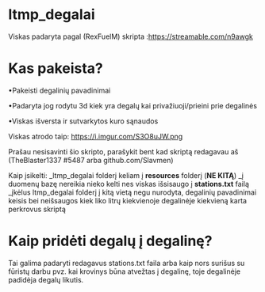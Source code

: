 # ltmp_degalai

Viskas padaryta pagal (RexFuelM) skripta :https://streamable.com/n9awgk

# Kas pakeista?
 •Pakeisti degalinių pavadinimai
 
 •Padaryta jog rodytu 3d kiek yra degalų kai privažiuoji/prieini prie degalinės
 
 •Viskas išversta ir sutvarkytos kuro sąnaudos
 
 Viskas atrodo taip: https://i.imgur.com/S3O8uJW.png
 
 
Prašau nesisavinti šio skripto, parašykit bent kad skriptą redagavau aš (TheBlaster1337 #5487 arba github.com/Slavmen)

Kaip įsikelti:
_ltmp_degalai folderį keliam į **resources** folderį (**NE KITĄ**)
_į duomenų bazę nereikia nieko kelti nes viskas išsisaugo į **stations.txt** failą
_įkėlus ltmp_degalai folderį į kitą vietą negu nurodyta, degalinių pavadinimai keisis bei neišsaugos kiek liko litrų kiekvienoje degalinėje kiekvieną karta perkrovus skriptą

# Kaip pridėti degalų į degalinę?

Tai galima padaryti redagavus stations.txt faila arba kaip nors surišus su fūristų darbu pvz. kai krovinys būna atvežtas į degalinę, toje degalinėje padidėja degalų likutis.
